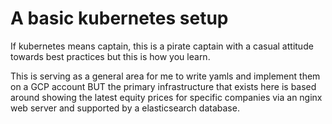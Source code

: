 A basic kubernetes setup
==============
If kubernetes means captain, this is a pirate captain with a casual attitude towards best practices but this is how you learn.

This is serving as a general area for me to write yamls and implement them on a GCP account BUT the primary infrastructure that exists here is based around showing the latest equity prices for specific companies via an nginx web server and supported by a elasticsearch database.
